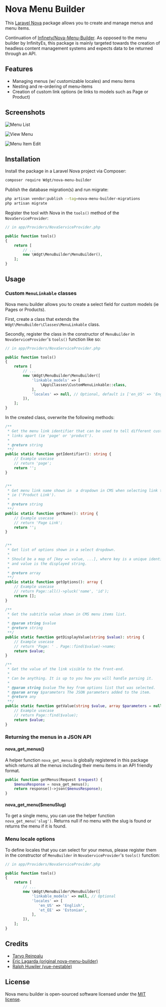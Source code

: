 # Nova Menu Builder

This [Laravel Nova](https://nova.laravel.com/) package allows you to create and manage menus and menu items.

Continuation of [Infinety/Nova-Menu-Builder](https://github.com/InfinetyEs/Nova-Menu-Builder). As opposed to the menu builder by InfinityEs, this package is mainly targeted towards the creation of headless content management systems and expects data to be returned through an API.

## Features

- Managing menus (w/ customizable locales) and menu items
- Nesting and re-ordering of menu-items
- Creation of custom link options (ie links to models such as Page or Product)

## Screenshots

![Menu List](docs/menu-list.png)

![View Menu](docs/view-menu.png)

![Menu Item Edit](docs/menu-item-edit.png)

## Installation

Install the package in a Laravel Nova project via Composer:

```bash
composer require Wdgt/nova-menu-builder
```

Publish the database migration(s) and run migrate:

```bash
php artisan vendor:publish --tag=nova-menu-builder-migrations
php artisan migrate
```

Register the tool with Nova in the `tools()` method of the `NovaServiceProvider`:

```php
// in app/Providers/NovaServiceProvider.php

public function tools()
{
    return [
        // ...
        new \Wdgt\MenuBuilder\MenuBuilder(),
    ];
}
```

## Usage

### Custom `MenuLinkable` classes

Nova menu builder allows you to create a select field for custom models (ie Pages or Products).

First, create a class that extends the `Wdgt\MenuBuilder\Classes\MenuLinkable` class.

Secondly, register the class in the constructor of `MenuBuilder` in `NovaServiceProvider`'s `tools()` function like so:

```php
// in app/Providers/NovaServiceProvider.php

public function tools()
{
    return [
        // ...
        new \Wdgt\MenuBuilder\MenuBuilder([
            'linkable_models' => [
                \App\Classes\CustomMenuLinkable::class,
            ],
            'locales' => null, // Optional, default is ['en_US' => 'English']
        ]),
    ];
}
```

In the created class, overwrite the following methods:

```php
/**
 * Get the menu link identifier that can be used to tell different custom
 * links apart (ie 'page' or 'product').
 *
 * @return string
 **/
public static function getIdentifier(): string {
    // Example usecase
    // return 'page';
    return '';
}


/**
 * Get menu link name shown in  a dropdown in CMS when selecting link type
 * ie ('Product Link').
 *
 * @return string
 **/
public static function getName(): string {
    // Example usecase
    // return 'Page Link';
    return '';
}


/**
 * Get list of options shown in a select dropdown.
 *
 * Should be a map of [key => value, ...], where key is a unique identifier
 * and value is the displayed string.
 *
 * @return array
 **/
public static function getOptions(): array {
    // Example usecase
    // return Page::all()->pluck('name', 'id');
    return [];
}

/**
 * Get the subtitle value shown in CMS menu items list.
 *
 * @param string $value
 * @return string
 **/
public static function getDisplayValue(string $value): string {
    // Example usecase
    // return 'Page: ' . Page::find($value)->name;
    return $value;
}

/**
 * Get the value of the link visible to the front-end.
 *
 * Can be anything. It is up to you how you will handle parsing it.
 *
 * @param string $value The key from options list that was selected.
 * @param array $parameters The JSON parameters added to the item.
 * @return any
 **/
public static function getValue(string $value, array $parameters = null)
    // Example usecase
    // return Page::find($value);
    return $value;
}
```

### Returning the menus in a JSON API

#### nova_get_menus()

A helper function `nova_get_menus` is globally registered in this package which returns all the menus including their menu items in an API friendly format.

```php
public function getMenus(Request $request) {
    $menusResponse = nova_get_menus();
    return response()->json($menusResponse);
}
```

#### nova_get_menu(\$menuSlug)

To get a single menu, you can use the helper function `nova_get_menu('slug')`. Returns null if no menu with the slug is found or returns the menu if it is found.

### Menu locale options

To define locales that you can select for your menus, please register them in the constructor of `MenuBuilder` in `NovaServiceProvider`'s `tools()` function:

```php
// in app/Providers/NovaServiceProvider.php

public function tools()
{
    return [
        // ...
        new \Wdgt\MenuBuilder\MenuBuilder([
            'linkable_models' => null, // Optional
            'locales' => [
               'en_US' => 'English',
               'et_EE' => 'Estonian',
            ],
        ]),
    ];
}
```

## Credits

- [Tarvo Reinpalu](https://github.com/Tarpsvo)
- [Eric Lagarda (original nova-menu-builder)](https://github.com/Krato)
- [Ralph Huwiler (vue-nestable)](https://github.com/rhwilr/vue-nestable)

## License

Nova menu builder is open-sourced software licensed under the [MIT license](LICENSE.md).
